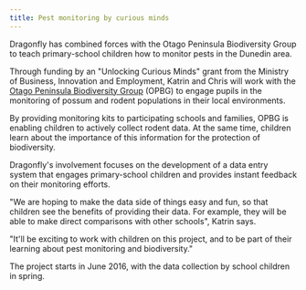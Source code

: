 ```yaml
---
title: Pest monitoring by curious minds
---
```

 Dragonfly has combined forces with the Otago Peninsula Biodiversity Group to teach primary-school children how to monitor pests in the Dunedin area.

<!--more-->
Through funding by an "Unlocking Curious Minds" grant from the Ministry of Business, Innovation and Employment, Katrin and Chris will work with the [Otago Peninsula Biodiversity Group](http://www.pestfreepeninsula.org.nz) (OPBG) to engage pupils in the monitoring of possum and rodent populations in their local environments.

By providing monitoring kits to participating schools and families, OPBG is enabling children to actively collect rodent data.  At the same time, children learn about the importance of this information for the protection of biodiversity.

Dragonfly's involvement focuses on the development of a data entry system that engages primary-school children and provides instant feedback on their monitoring efforts.

"We are hoping to make the data side of things easy and fun, so that children see the benefits of providing their data.  For example, they will be able to make direct comparisons with other schools", Katrin says.

"It'll be exciting to work with children on this project, and to be part of their learning about pest monitoring and biodiversity."

The project starts in June 2016, with the data collection by school children in spring.
